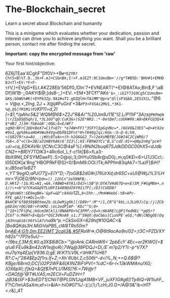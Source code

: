 # The-Blockchain_secret

Learn a secret about Blockchain and humanity


This is a minigame which evaluates whether your dedication, passion and interest can drive you to achieve anything you want. Shall you be a brilliant person, contact me after finding the secret. 

**Important: copy the encrypted message from 'raw'**

Your first hint/objective:

6Z6jTEaa'4CghF"Df0V>+B`W*EZfR?Cht5<Bl%T.D..3k+F.mJ+CSbnBk;I!+F.mJEZf:0C1UmsBm+'//g*T#B5D:'BHV#1+EMHDDJ<Tl+EV:*F<F-tF`V,)+EVgG+ELt.AKZ28Eb'56Df0,/DIn'7+EVNEART(^+E)@8ATAo;Bln$,F`\aBDf]W1B-;;0AKYi$@;]dsB-;,)+EV:.+EM+3FCf?"AK`0'$<_:iEZf72G9Cg5C1UmsBm+&K$;bbWG%#K(+DYP63Zp.9A2#uT2.gDZ@lH>TAiMM"@pre"@l[sP3&bD,2E52X1L`:"@6$>V@q.<,2Ing,2J+X%2.g8VAM@S)2)P_;F^f0$@j#PuGrd'+3&r`P3+FXSAi2MU1,*3K1-%@,@5]fM1M1)P2`*KP11=d,2)[=$1,*/pAhc5&2`WQM@6$>Z2J"R&Ai"%20Jm9J11E"I2.L/P11iF"3A`I$@PKPm@k]\r2IpDS@5qh/1,*3L1GU^q@:CuK3&>)S2E*NR2.:*-0etQm7;cUUH#Rk:A0>DkFC@3Q+A$*dBJ_J]3H-fG8o&N';0Q&;6=E/WF?sq9@:NFrCJ@Q+BeX7=C1f>@7r_*e74W+FF)"3SFYl$pGqVNc=*.)6GVO&J3ES^=@<4tX2e#9o1,qp%9kuaHG#VWu94Vg=DbX81DFnt*H>7840g]qi;Hda-:b-@-6;h9,<(U8279!>a=AU__:j#Vc8ToA<<(h-h2G6&G2_T>)2eXsMBfB[JG#24C2CiWR0/?7G6<.G^<C(b<3B/a31HBYhA6)6'3I3\[;HI:FBhW2YCi"B,G"cdI:01+>@8p2n9g^pcH?sd)=`cq_EDKAV6r.\fCN*cC3C@4aF%].r9N*iN2buq675JdkDDGC00hX5\<dJdbCN2++BR*]Y7TDlK3+4Rc6oI_L;f-c!1it[$6>fLa3-8bX9Nl[,DFSYMDaeP[:.S>D@q\;3;0HYu05b8r@sD0j:,m;q0KEl<6>U7J3Cc\::I05DDK[a'8ng"HBOPRkF@S]<0/$mM9.OOl.lTk;APPfm83qAk7=%a)F]*$iH?s:JB5oeI1eBZ?<,YT'9eglO;aPJ(77]j+E(Y"D;-7]oGB$2dG#r]76UrXd;dr6SC+sU)@WjJ%3%Hmr>'FjOEG/9N<`Ddn=))_11hCn^2e59NFB;.-D.HKt2-!1&:KL=N1,=&k.rABWD+8YA1/DdJ<\SB"@:DfA7VHd67Q<e<E)SM_F#GgM8m+,n1/)\+<b"U?CKaG&@VTLUDFI$489@dI6Y9Ii7P[;/DJ)CUED8?87qHsWGt:GE9egBK='&pF=&D^c84GU`12L,`6<Ihh:./MnH#HebC-tB>APc-FFE_qA2/t<#Dc1=/D-BkHCN"Gf8839$BOtme2b.ULDeMjg9k[[(D09r":M"*/1,CR^G"kbL;L3LU9J\Cq:/j)ZCbp6D1H/r@G]6B!<FnKM2.\Uc2edP]AP-'KDc^"U;0+["1O+1TF(@%L;Hdcm3H[kl1/0NA8PO>%C3FMf;cQ=h;H64RE)L@P1fmdH8i'*p@5r?ZCGf'n:M4Hf<E<Qp5r*OSC3VNnA9_s1;J^S9@X:@aCb&s]CiaVPE'eG$;*dN\CNDgOE(OqjA3hnqGsb(X6t%lA7s%`a8k^p.=CkSoGX=629lsf#10QAC<&[Bo8QKds3H.Mi0iVaPB5_cW8TRs50m?bn<A6:4;G1t,0m,EE2(MT`2calj3&,#5F>RoW=>;O@6t9acAo9n/02=;t3C>PZD/XYh82s"^7P]!e5uU--<(9bs;f,3M:fL#0.q3X$8i8Cb>'"@rAnk.CARmW6<`2pbEcY`4Ec=or2KWO]=$q!u6:FEu9k$n42cW1e@oR/;7Wq@38PDQJ=Di,(E`m?p2/Y?i:-p^V7X?mJ7qYq4E)p[V936.0;gE.W:K1%V9L<\tH#7%H6?R?.C+j"284$Ep2f1rs.lf+Z;+Xh`6UbI.2,c506t^-d<I%_N;+=Q.6$@?KBjje/68rn0;DC[\02P2WF&6[A1NZ8iF\PV(=%dC=6r-l<13kWMAnu!XG;(OX6pXI;:f]kQ>&Qf$7nPLU1MS[?6:=7W@r?<DAOf@'@T#U(A5,m2ECil=FuDZiH>?JjB3&tSF>$3oEDT1[CNiiT@PLGN1JqjA1MB<VF_juXF)G#g6[!Tp9iQ=W1Iuh*F_F?\Ci1m\ASaXm;ef>i>&IA=:hiO#07%/-:eu:1;/1,cH;J0.D+/A@3&"ib<H1?<.r&]_4T
